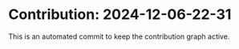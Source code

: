 # Contribution: 2024-12-06-22-31
This is an automated commit to keep the contribution graph active.
